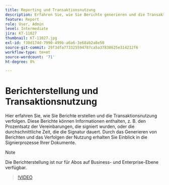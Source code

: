 ```yaml
---
title: Reporting und Transaktionsnutzung
description: Erfahren Sie, wie Sie Berichte generieren und die Transaktionsnutzung verfolgen.
feature: Report
role: User, Admin
level: Intermediate
jira: KT-11027
thumbnail: KT-11027.jpg
exl-id: f30d174d-7990-499b-a6a6-3e68ab2a8e50
source-git-commit: 29f3dfa773325594787ca5a37838625e314212f6
workflow-type: tm+mt
source-wordcount: '71'
ht-degree: 0%

---
```


# Berichterstellung und Transaktionsnutzung

Hier erfahren Sie, wie Sie Berichte erstellen und die Transaktionsnutzung verfolgen. Diese Berichte können Informationen enthalten, z. B. den Prozentsatz der Vereinbarungen, die signiert wurden, oder die durchschnittliche Zeit, die die Signatur dauert. Durch das Generieren von Berichten und das Verfolgen der Nutzung erhalten Sie Einblick in die Signierprozesse Ihrer Dokumente.

>[!NOTE]
>
>Die Berichterstellung ist nur für Abos auf Business- und Enterprise-Ebene verfügbar.

>[!VIDEO](https://video.tv.adobe.com/v/3444691?quality=12&learn=on&hidetitle=true&captions=ger)
